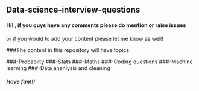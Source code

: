 ## Data-science-interview-questions

#### Hi! , if you guys have any comments please do mention or raise issues
 or if you would to add your content please let me know as well!
 
 ###The content in this repository will have topics
 
 ###-Probabilty
 ###-Stats
 ###-Maths
 ###-Coding questions
 ###-Machine learning
 ###-Data ananlysis and cleaning
 
 ##### Have fun!!!
